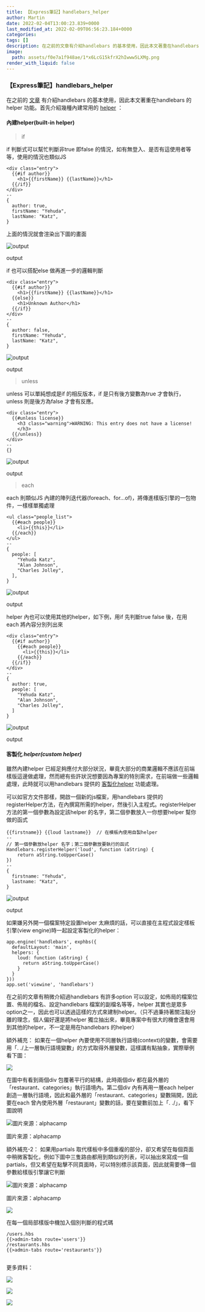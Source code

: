 ```yaml
---
title: 【Express筆記】handlebars_helper
author: Martin
date: 2022-02-04T13:00:23.839+0000
last_modified_at: 2022-02-09T06:56:23.184+0000
categories: 
tags: []
description: 在之前的文章有介紹handlebars 的基本使用，因此本文著重在handlebars 的helper 功能。首先介紹幾種內建常用的helper：
image:
  path: assets/f0e7a1f948ae/1*x6LcG15kfrX2hIwww5LXMg.png
render_with_liquid: false
---
```


### 【Express筆記】handlebars\_helper

在之前的 [文章](../2709444a6dba/) 有介紹handlebars 的基本使用，因此本文著重在handlebars 的helper 功能。首先介紹幾種內建常用的 [helper](https://handlebarsjs.com/guide/builtin-helpers.html) ：
#### 內建helper\(built\-in helper\)


> if 





if 判斷式可以幫忙判斷非true 即false 的情況，如有無登入、是否有這使用者等等，使用的情況也類似JS
```
<div class="entry">
  {{#if author}}
    <h1>{{firstName}} {{lastName}}</h1>
  {{/if}}
</div>
--
{
  author: true,
  firstName: "Yehuda",
  lastName: "Katz",
}
```

上面的情況就會渲染出下圖的畫面


![output](/assets/f0e7a1f948ae/1*2u4TVetS4hx15iJWibHjyg.png)

output

if 也可以搭配else 做再進一步的邏輯判斷
```
<div class="entry">
  {{#if author}}
    <h1>{{firstName}} {{lastName}}</h1>
  {{else}}
    <h1>Unknown Author</h1>
  {{/if}}
</div>
--
{
  author: false,
  firstName: "Yehuda",
  lastName: "Katz",
}
```


![output](/assets/f0e7a1f948ae/1*qYkPrVESbxTt1lxlic4V6g.png)

output


> unless 





unless 可以單純想成是if 的相反版本，if 是只有後方變數為true 才會執行，unless 則是後方為false 才會有反應。
```
<div class="entry">
  {{#unless license}}
    <h3 class="warning">WARNING: This entry does not have a license!   
    </h3>
  {{/unless}}
</div>
--
{}
```


![output](/assets/f0e7a1f948ae/1*n7KSMXyiili3d0uqDwjB7w.png)

output


> each 





each 則類似JS 內建的陣列迭代器\(foreach、for…of\)，將傳進樣版引擎的一包物件，一樣樣單獨處理
```
<ul class="people_list">
  {{#each people}}
    <li>{{this}}</li>
  {{/each}}
</ul>
--
{
  people: [
    "Yehuda Katz",
    "Alan Johnson",
    "Charles Jolley",
  ],
}
```


![output](/assets/f0e7a1f948ae/1*R3pQJyS9dcl8Jih9wIxdwA.png)

output

helper 內也可以使用其他的helper，如下例，用if 先判斷true false 後，在用each 將內容分別列出來
```
<div class="entry">
  {{#if author}}
    {{#each people}}
      <li>{{this}}</li>
    {{/each}}
  {{/if}}
</div>
--
{
  author: true,
  people: [
    "Yehuda Katz",
    "Alan Johnson",
    "Charles Jolley",
  ]
}
```


![output](/assets/f0e7a1f948ae/1*R3pQJyS9dcl8Jih9wIxdwA.png)

output
#### 客製化 **_helper\(custom helper\)_**

雖然內建helper 已經足夠應付大部分狀況，畢竟大部分的商業邏輯不應該在前端樣版這邊做處理，然而總有些許狀況想要因為專案的特別需求，在前端做一些邏輯處理，此時就可以用handlebars 提供的 [客製化helper](https://handlebarsjs.com/guide/#custom-helpers) 功能處理。

可以如官方文件那樣，開啟一個新的js檔案，用handlebars 提供的registerHelper方法，在內撰寫所需的helper，然後引入主程式。registerHelper 方法的第一個參數為設定該helper 的名字，第二個參數放入一你想要helper 幫你做的函式
```
{{firstname}} {{loud lastname}}  // 在模板內使用自製helper 
--
// 第一個參數放helper 名字；第二個參數放要執行的函式
Handlebars.registerHelper('loud', function (aString) {
    return aString.toUpperCase()
})
--
{
  firstname: "Yehuda",
  lastname: "Katz",
}
```


![output](/assets/f0e7a1f948ae/1*NYRt3WPfelZLmg8TDgfMSg.png)

output

如果嫌另外開一個檔案特定設置helper 太麻煩的話，可以直接在主程式設定樣板引擎\(view engine\)時一起設定客製化的helper：
```
app.engine('handlebars', exphbs({
  defaultLayout: 'main', 
  helpers: {
    loud: function (aString) {
      return aString.toUpperCase()
    }
  }
}))
app.set('viewine', 'handlebars')
```

在之前的文章有稍微介紹過handlebars 有許多option 可以設定，如佈局的檔案位置、佈局的檔名、設定handlebars 檔案的副檔名等等，helper 其實也是眾多option之一，因此也可以透過這樣的方式來建制helper。（只不過秉持著關注點分離的理念，個人偏好還是將helper 獨立抽出來，畢竟專案中有很大的機會還會用到其他的helper，不一定是用在handlebars 的helper）

額外補充：
如果在一個helper 內要使用不同層執行語境\(context\)的變數，會需要用「\. \./上一層執行語境變數」的方式取得外層變數，這樣講有點抽象，實際舉例看下圖：


![](/assets/f0e7a1f948ae/1*x6LcG15kfrX2hIwww5LXMg.png)


在圖中有看到兩個div 包覆著平行的結構，此時兩個div 都在最外層的「restaurant、categories」執行語境內。第二個div 內有再用一層each helper 創造一層執行語境，因此和最外層的「restaurant、categories」變數隔開，因此要在each 曾內使用外層「restaurant」變數的話，要在變數前加上「\. \./」，看下圖說明


![圖片來源：alphacamp](/assets/f0e7a1f948ae/1*MMAVxxiIHEHvibaHrpKtpw.png)

圖片來源：alphacamp

額外補充\-2：
如果用partials 取代樣板中多個重複的部分，卻又希望在每個頁面中稍微客製化，例如下圖中三隻路由都用到類似的列表，可以抽出來寫成一個partials，但又希望在點擊不同頁面時，可以特別標示該頁面，因此就需要傳一個參數給樣版引擎讓它判斷


![圖片來源：alphacamp](/assets/f0e7a1f948ae/0*qTDpZMoKmMTSshnN.gif)

圖片來源：alphacamp


![](/assets/f0e7a1f948ae/1*fuQvwwKcSSAwtn-Gj-rytg.png)


在每一個局部樣版中機加入個別判斷的程式碼
```
/users.hbs
{{>admin-tabs route='users'}}
/restaurants.hbs
{{>admin-tabs route='restaurants'}}
```


[![]()](https://handlebarsjs.com/guide/partials.html#partial-contexts)


更多資料：


[![](https://eruditenessnews.files.wordpress.com/2019/08/views_with_variable.png)](https://eruditeness.news.blog/2019/08/27/node-js%E5%88%9D%E5%AD%B8%E7%AD%86%E8%A8%989-%E9%80%B2%E4%B8%80%E6%AD%A5%E4%BA%86%E8%A7%A3express-handlebars%E8%AE%8A%E6%95%B8%E4%BD%BF%E7%94%A8%E8%88%87%E8%AA%8D%E8%AD%98helper1/)



[![](https://eruditenessnews.files.wordpress.com/2019/08/result1.png)](https://eruditeness.news.blog/2019/08/28/node-js%E5%88%9D%E5%AD%B8%E7%AD%86%E8%A8%9810-%E5%9C%A8express-handlebars%E4%B8%AD%E8%BC%95%E9%AC%86%E5%BB%BA%E7%AB%8B%E5%AE%A2%E8%A3%BDhelperhandlebars-custom-helpers/)



[![](https://miro.medium.com/v2/resize:fit:754/1*R7oFuhDKfiiCNYRLFCpMDQ.png)](https://medium.com/ling-ni-lee/handlebars%E7%AD%86%E8%A8%98-helper%E6%87%89%E7%94%A8-16978fd6c352)



[![]()](https://drempd.com/blog/reference-a-variable-outside-of-a-handlebars-each-loop/)





